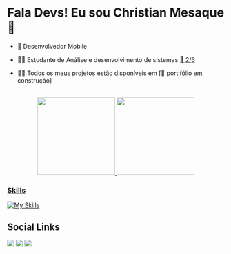<h1> Fala Devs! Eu sou Christian Mesaque 👋</h1>

- 📱 Desenvolvedor Mobile

- 👨‍🎓 Estudante de Análise e desenvolvimento de sistemas [🚧 2/6]()

- 👨‍💻 Todos os meus projetos estão disponíveis em [🚨 portifólio em construção]


<br>

<div align="center">
  <a href="https://github.com/christianmesaque">
  <img height="180em" src="https://github-readme-stats.vercel.app/api?username=christianmesaque&show_icons=true&theme=dark&include_all_commits=true&count_private=true"/>
  <img height="180em" src="https://github-readme-stats.vercel.app/api/top-langs/?username=christianmesaque&layout=compact&langs_count=7&theme=dark"/>
</div>
  
  ### Skills
  
  [![My Skills](https://skillicons.dev/icons?i=js,html,css,dart,flutter,java)](https://skillicons.dev)
  
  ## Social Links
  
   <a href="https://www.instagram.com/c_baianorr" target="_blank"><img src="https://img.shields.io/badge/-Instagram-%23E4405F?style=for-the-badge&logo=instagram&logoColor=white" target="_blank"></a> 
   <a href = "mailto:christianmacedo110@gmail.com"><img src="https://img.shields.io/badge/-Gmail-%23333?style=for-the-badge&logo=gmail&logoColor=white" target="_blank"></a>
   <a href="https://www.linkedin.com/in/christian-mesaque-5968a9227" target="_blank"><img src="https://img.shields.io/badge/-LinkedIn-%230077B5?style=for-the-badge&logo=linkedin&logoColor=white" target="_blank"></a> 
  
